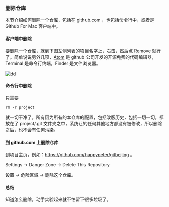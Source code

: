 ### 删除仓库

本节介绍如何删除一个仓库，包括在 github.com ，也包括命令行中，或者是 Github For Mac 客户端中。

#### 客户端中删除

要删除一个仓库，就到下图左侧列表的项目名字上，右击，然后点 Remove 就行了。简单说说另外几项，[Atom](https://atom.io/) 是 github 公司开发的开源免费的代码编辑器，Terminal 是命令行终端，Finder 是文件浏览器。

![dd](http://o86bpj665.bkt.clouddn.com/gitbeijing/remove_repo.png)

#### 命令行中删除

只需要

```
rm -r project

```
就一切干净了，所有因为所有的本仓库的配置，包括改版历史，包括一切一切，都放在了 project/.git 文件夹之中，系统让的任何其他地方都没有被修改，所以删除之后，也不会有任何污染。

#### 到 github.com 上删除仓库

到项目主页，例如：https://github.com/happypeter/gitbeijing 。

Settings -> Danger Zone -> Delete This Repository

设置 -> 危险区域 -> 删除这个仓库。

#### 总结

知道怎么删除，动手实验起来就不怕留下很多垃圾了。
